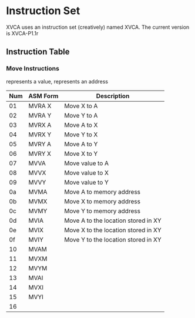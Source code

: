 # Instruction Set

XVCA uses an instruction set (creatively) named XVCA. The current version is XVCA-P1.1r


## Instruction Table

### Move Instructions
<v> represents a value, <a> represents an address

| Num | ASM Form | Description |
|-----|----------|-------------|
| 01  | MVRA X   | Move X to A |
| 02  | MVRA Y   | Move Y to A |
| 03  | MVRX A   | Move A to X |
| 04  | MVRX Y   | Move Y to X |
| 05  | MVRY A   | Move A to Y |
| 06  | MVRY X   | Move X to Y |
| 07  | MVVA <v> | Move value to A |
| 08  | MVVX <v> | Move value to X |
| 09  | MVVY <v> | Move value to Y |
| 0a  | MVMA <a> | Move A to memory address |
| 0b  | MVMX <a> | Move X to memory address |
| 0c  | MVMY <a> | Move Y to memory address |
| 0d  | MVIA     | Move A to the location stored in XY |
| 0e  | MVIX     | Move X to the location stored in XY |
| 0f  | MVIY     | Move Y to the location stored in XY |
| 10  | MVAM <a> |
| 11  | MVXM <a> |
| 12  | MVYM <a> |
| 13  | MVAI
| 14  | MVXI
| 15  | MVYI
| 16  | 